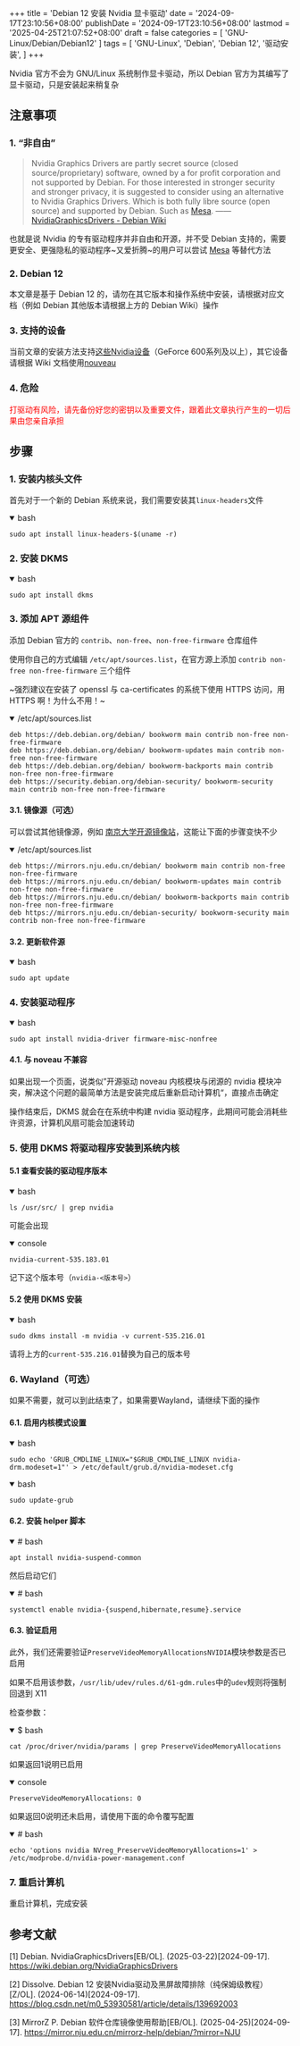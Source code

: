+++
title = 'Debian 12 安装 Nvidia 显卡驱动'
date = '2024-09-17T23:10:56+08:00'
publishDate = '2024-09-17T23:10:56+08:00'
lastmod = '2025-04-25T21:07:52+08:00'
draft = false
categories = [
    'GNU-Linux/Debian/Debian12'
]
tags = [
    'GNU-Linux',
    'Debian',
    'Debian 12',
    '驱动安装',
]
+++

Nvidia 官方不会为 GNU/Linux 系统制作显卡驱动，所以 Debian 官方为其编写了显卡驱动，只是安装起来稍复杂

## 注意事项
### 1. “非自由”
> Nvidia Graphics Drivers are partly secret source (closed source/proprietary) software, owned by a for profit corporation and not supported by Debian. For those interested in stronger security and stronger privacy, it is suggested to consider using an alternative to Nvidia Graphics Drivers. Which is both fully libre source (open source) and supported by Debian. Such as [Mesa](https://www.flowerinsnow.cn/redirect?to=https://wiki.debian.org/Mesa).
> —— [NvidiaGraphicsDrivers - Debian Wiki](https://wiki.debian.org/NvidiaGraphicsDrivers)

也就是说 Nvidia 的专有驱动程序并非自由和开源，并不受 Debian 支持的，需要更安全、更强隐私的驱动程序~又爱折腾~的用户可以尝试 [Mesa](https://wiki.debian.org/Mesa) 等替代方法

### 2. Debian 12
本文章是基于 Debian 12 的，请勿在其它版本和操作系统中安装，请根据对应文档（例如 Debian 其他版本请根据上方的 Debian Wiki）操作

### 3. 支持的设备
当前文章的安装方法支持[这些Nvidia设备](https://us.download.nvidia.com/XFree86/Linux-x86_64/525.105.17/README/supportedchips.html)（GeForce 600系列及以上），其它设备请根据 Wiki 文档使用[nouveau](https://www.flowerinsnow.cn/redirect?to=https://nouveau.freedesktop.org/)

### 4. 危险
<span style="color:red">打驱动有风险，请先备份好您的密钥以及重要文件，跟着此文章执行产生的一切后果由您亲自承担</span>

## 步骤
### 1. 安装内核头文件
首先对于一个新的 Debian 系统来说，我们需要安装其`linux-headers`文件

<details open="open">

<summary>bash</summary>

```shell
sudo apt install linux-headers-$(uname -r)
```

</details>

### 2. 安装 DKMS
<details open="open">

<summary>bash</summary>

```shell
sudo apt install dkms
```

</details>

### 3. 添加 APT 源组件
添加 Debian 官方的 `contrib`、`non-free`、`non-free-firmware` 仓库组件

使用你自己的方式编辑 `/etc/apt/sources.list`，在官方源上添加 `contrib non-free non-free-firmware` 三个组件

~强烈建议在安装了 openssl 与 ca-certificates 的系统下使用 HTTPS 访问，用 HTTPS 啊！为什么不用！~

<details open="open">

<summary>/etc/apt/sources.list</summary>

```plain
deb https://deb.debian.org/debian/ bookworm main contrib non-free non-free-firmware
deb https://deb.debian.org/debian/ bookworm-updates main contrib non-free non-free-firmware
deb https://deb.debian.org/debian/ bookworm-backports main contrib non-free non-free-firmware
deb https://security.debian.org/debian-security/ bookworm-security main contrib non-free non-free-firmware
```

</details>

#### 3.1. 镜像源（可选）
可以尝试其他镜像源，例如 [南京大学开源镜像站](https://mirrors.nju.edu.cn/)，这能让下面的步骤变快不少

<details open="open">

<summary>/etc/apt/sources.list</summary>

```plain
deb https://mirrors.nju.edu.cn/debian/ bookworm main contrib non-free non-free-firmware
deb https://mirrors.nju.edu.cn/debian/ bookworm-updates main contrib non-free non-free-firmware
deb https://mirrors.nju.edu.cn/debian/ bookworm-backports main contrib non-free non-free-firmware
deb https://mirrors.nju.edu.cn/debian-security/ bookworm-security main contrib non-free non-free-firmware
```

</details>

#### 3.2. 更新软件源
<details open="open">

<summary>bash</summary>

```shell
sudo apt update
```

</details>

### 4. 安装驱动程序
<details open="open">

<summary>bash</summary>

```shell
sudo apt install nvidia-driver firmware-misc-nonfree
```

</details>

#### 4.1. 与 noveau 不兼容

如果出现一个页面，说类似”开源驱动 noveau 内核模块与闭源的 nvidia 模块冲突，解决这个问题的最简单方法是安装完成后重新启动计算机“，直接点击确定

操作结束后，DKMS 就会在在系统中构建 nvidia 驱动程序，此期间可能会消耗些许资源，计算机风扇可能会加速转动

### 5. 使用 DKMS 将驱动程序安装到系统内核
#### 5.1 查看安装的驱动程序版本

<details open="open">

<summary>bash</summary>

```shell
ls /usr/src/ | grep nvidia
```

</details>

可能会出现

<details open="open">

<summary>console</summary>

```console
nvidia-current-535.183.01
```

</details>

记下这个版本号（`nvidia-<版本号>`）

#### 5.2 使用 DKMS 安装

<details open="open">

<summary>bash</summary>

```shell
sudo dkms install -m nvidia -v current-535.216.01
```

</details>

请将上方的`current-535.216.01`替换为自己的版本号

### 6. Wayland（可选）
如果不需要，就可以到此结束了，如果需要Wayland，请继续下面的操作

#### 6.1. 启用内核模式设置
<details open="open">

<summary>bash</summary>

```shell
sudo echo 'GRUB_CMDLINE_LINUX="$GRUB_CMDLINE_LINUX nvidia-drm.modeset=1"' > /etc/default/grub.d/nvidia-modeset.cfg
```

</details>

<details open="open">

<summary>bash</summary>

```shell
sudo update-grub
```

</details>

#### 6.2. 安装 helper 脚本
<details open="open">

<summary># bash</summary>

```shell
apt install nvidia-suspend-common
```

</details>

然后启动它们

<details open="open">

<summary># bash</summary>

```shell
systemctl enable nvidia-{suspend,hibernate,resume}.service
```

</details>

#### 6.3. 验证启用
此外，我们还需要验证`PreserveVideoMemoryAllocationsNVIDIA`模块参数是否已启用

如果不启用该参数，`/usr/lib/udev/rules.d/61-gdm.rules`中的`udev`规则将强制回退到 X11

检查参数：

<details open="open">

<summary>$ bash</summary>

```shell
cat /proc/driver/nvidia/params | grep PreserveVideoMemoryAllocations
```

</details>

如果返回1说明已启用

<details open="open">

<summary>console</summary>

```console
PreserveVideoMemoryAllocations: 0
```

</details>

如果返回0说明还未启用，请使用下面的命令覆写配置

<details open="open">

<summary># bash</summary>

```shell
echo 'options nvidia NVreg_PreserveVideoMemoryAllocations=1' > /etc/modprobe.d/nvidia-power-management.conf
```

</details>

### 7. 重启计算机
重启计算机，完成安装

## 参考文献
[1] Debian. NvidiaGraphicsDrivers[EB/OL]. (2025-03-22)[2024-09-17]. https://wiki.debian.org/NvidiaGraphicsDrivers

[2] Dissolve. Debian 12 安装Nvidia驱动及黑屏故障排除（纯保姆级教程）[Z/OL]. (2024-06-14)[2024-09-17]. https://blog.csdn.net/m0_53930581/article/details/139692003

[3] MirrorZ P. Debian 软件仓库镜像使用帮助[EB/OL]. (2025-04-25)[2024-09-17]. https://mirror.nju.edu.cn/mirrorz-help/debian/?mirror=NJU